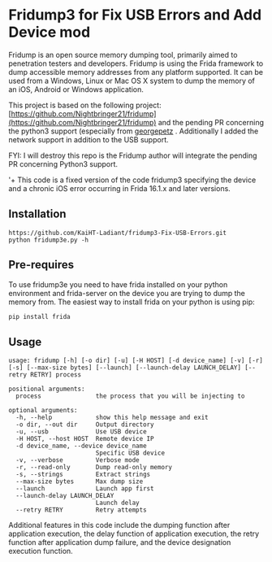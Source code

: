 # Fridump3 for Fix USB Errors and Add Device mod
Fridump is an open source memory dumping tool, primarily aimed to penetration testers and developers. Fridump is using the Frida framework to dump accessible memory addresses from any platform supported. It can be used from a Windows, Linux or Mac OS X system to dump the memory of an iOS, Android or Windows application.

This project is based on the following project: [https://github.com/Nightbringer21/fridump](https://github.com/Nightbringer21/fridump) and the pending PR concerning the python3 support (especially from [georgepetz](https://github.com/georgepetz) . Additionally I added the network support in addition to the USB support.

FYI: I will destroy this repo is the Fridump author will integrate the pending PR concerning Python3 support.

'+ This code is a fixed version of the code fridump3 specifying the device and a chronic iOS error occurring in Frida 16.1.x and later versions.

**Installation**
---
```
https://github.com/KaiHT-Ladiant/fridump3-Fix-USB-Errors.git
python fridump3e.py -h
```

**Pre-requires**
---
To use fridump3e you need to have frida installed on your python environment and frida-server on the device you are trying to dump the memory from. The easiest way to install frida on your python is using pip:
```python
pip install frida
```

Usage
---

```
usage: fridump [-h] [-o dir] [-u] [-H HOST] [-d device_name] [-v] [-r] [-s] [--max-size bytes] [--launch] [--launch-delay LAUNCH_DELAY] [--retry RETRY] process

positional arguments:
  process               the process that you will be injecting to

optional arguments:
  -h, --help            show this help message and exit
  -o dir, --out dir     Output directory
  -u, --usb             Use USB device
  -H HOST, --host HOST  Remote device IP
  -d device_name, --device device_name
                        Specific USB device
  -v, --verbose         Verbose mode
  -r, --read-only       Dump read-only memory
  -s, --strings         Extract strings
  --max-size bytes      Max dump size
  --launch              Launch app first
  --launch-delay LAUNCH_DELAY
                        Launch delay
  --retry RETRY         Retry attempts
```

Additional features in this code include the dumping function after application execution, the delay function of application execution, the retry function after application dump failure, and the device designation execution function.

